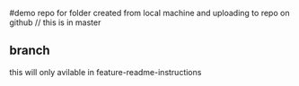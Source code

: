 #demo
 repo for folder created from local machine and uploading to repo on github // this is in master

 ## branch 
  this will only avilable in feature-readme-instructions